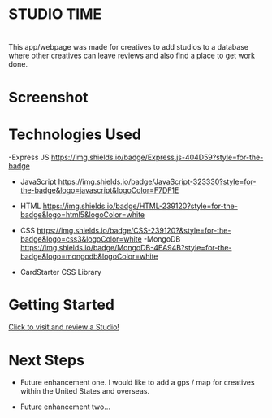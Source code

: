 # <h1>STUDIO TIME<h1>
# <STUDIO>
This app/webpage was made for creatives to add studios to a database where other creatives can leave reviews and also find a place to get work done.

# Screenshot





# Technologies Used

-Express JS
https://img.shields.io/badge/Express.js-404D59?style=for-the-badge
- JavaScript
	https://img.shields.io/badge/JavaScript-323330?style=for-the-badge&logo=javascript&logoColor=F7DF1E
- HTML
	https://img.shields.io/badge/HTML-239120?style=for-the-badge&logo=html5&logoColor=white
- CSS
https://img.shields.io/badge/CSS-239120?&style=for-the-badge&logo=css3&logoColor=white
-MongoDB
https://img.shields.io/badge/MongoDB-4EA94B?style=for-the-badge&logo=mongodb&logoColor=white

- CardStarter CSS Library

# Getting Started

[Click to visit and review a Studio!](https://studio-time.herokuapp.com/)

# Next Steps

- Future enhancement one.
I would like to add a gps / map for creatives within the United States and overseas.

- Future enhancement two... 

